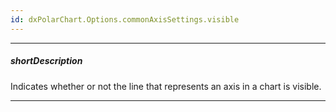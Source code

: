 ```yaml
---
id: dxPolarChart.Options.commonAxisSettings.visible
---
```

---
##### shortDescription
Indicates whether or not the line that represents an axis in a chart is visible.

---
